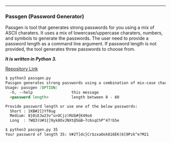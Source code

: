 ----
### Passgen (Password Generator)

Passgen is tool that generates strong passwords for you using a mix of ASCII charaters.
It uses a mix of lowercase/uppercase charaters, numbers, and symbols to generate the 
passwords. The user need to provide a password length as a command line argument.
If password length is not provided, the tool generates three passwords to choose from.

***It is written in Python 3.***

[Repository Link](https://github.com/sam1225/passgen)

```markdown
$ python3 passgen.py
Passgen generates strong passwords using a combination of mix-case chars, numbers, & symbols.
Usage: passgen [OPTION]
  -h, --help                 this message
  <password length>          length between 8 - 60

Provide password length or use one of the below passwords:
  Short : 1KB#2]}Yf0ug
  Medium: 8}0iEJw23v^u>OCjz)RU$#{K49o4
  Long  : ?WQ3(U#1{]9yk8OvJNXt@5&B~7c6sqChP^47!b5e

$ python3 passgen.py 35
Your password of length 35: V#2T]dc}Cr$zxaOok816EK(6[0Pzk^e?M21

```
